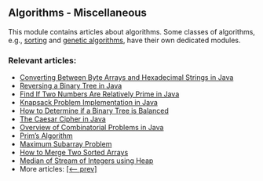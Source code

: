 ## Algorithms - Miscellaneous

This module contains articles about algorithms. Some classes of algorithms, e.g., [sorting](/../algorithms-sorting) and
[genetic algorithms](/../algorithms-genetic), have their own dedicated modules. 

### Relevant articles:

- [Converting Between Byte Arrays and Hexadecimal Strings in Java](https://www.baeldung.com/java-byte-arrays-hex-strings)
- [Reversing a Binary Tree in Java](https://www.baeldung.com/java-reversing-a-binary-tree)
- [Find If Two Numbers Are Relatively Prime in Java](https://www.baeldung.com/java-two-relatively-prime-numbers)
- [Knapsack Problem Implementation in Java](https://www.baeldung.com/java-knapsack)
- [How to Determine if a Binary Tree is Balanced](https://www.baeldung.com/java-balanced-binary-tree)
- [The Caesar Cipher in Java](https://www.baeldung.com/java-caesar-cipher)
- [Overview of Combinatorial Problems in Java](https://www.baeldung.com/java-combinatorial-algorithms)
- [Prim’s Algorithm](https://www.baeldung.com/java-prim-algorithm)
- [Maximum Subarray Problem](https://www.baeldung.com/java-maximum-subarray)
- [How to Merge Two Sorted Arrays](https://www.baeldung.com/java-merge-sorted-arrays)
- [Median of Stream of Integers using Heap](https://www.baeldung.com/java-stream-integers-median-using-heap)
- More articles: [[<-- prev]](/../algorithms-miscellaneous-4)
